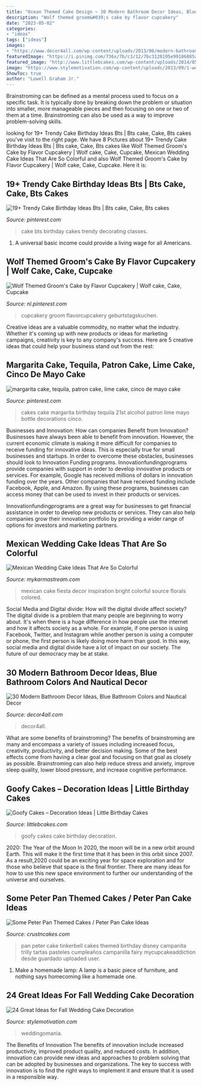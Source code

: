 ```yaml
---
title: "Ocean Themed Cake Design ~ 30 Modern Bathroom Decor Ideas, Blue Bathroom Colors And Nautical Decor"
description: "Wolf themed groom&#039;s cake by flavor cupcakery"
date: "2023-05-02"
categories:
- "ideas"
tags: ["ideas"]
images:
- "https://www.decor4all.com/wp-content/uploads/2013/06/modern-bathroom-decor-ideas-nautical-theme-20.jpg"
featuredImage: "https://i.pinimg.com/736x/7b/c3/12/7bc3120105e99186885a80bcc9f99f33.jpg"
featured_image: "http://www.littlebcakes.com/wp-content/uploads/2014/05/Goofy-Birthday-Cakes.jpg"
image: "https://www.stylemotivation.com/wp-content/uploads/2013/09/1-wedding-cake-ideas-5.jpg"
ShowToc: true
author: "Lowell Graham Jr."
---
```



Brainstroming can be defined as a mental process used to focus on a specific task. It is typically done by breaking down the problem or situation into smaller, more manageable pieces and then focusing on one or two of them at a time. Brainstroming can also be used as a way to improve problem-solving skills.

	

		
looking for 19+ Trendy Cake Birthday Ideas Bts | Bts cake, Cake, Bts cakes you've visit to the right page. We have 8 Pictures about 19+ Trendy Cake Birthday Ideas Bts | Bts cake, Cake, Bts cakes like Wolf Themed Groom&#039;s Cake by Flavor Cupcakery | Wolf cake, Cake, Cupcake, Mexican Wedding Cake Ideas That Are So Colorful and also Wolf Themed Groom&#039;s Cake by Flavor Cupcakery | Wolf cake, Cake, Cupcake. Here it is:
		
    
## 19+ Trendy Cake Birthday Ideas Bts | Bts Cake, Cake, Bts Cakes

<img loading=lazy src="https://i.pinimg.com/736x/4c/5b/d1/4c5bd1ca21c6123753d487ffb4442d37.jpg" onerror="this.onerror=null;this.src='https://tse2.mm.bing.net/th?id=OIP.8W4gbEuUdn0YIxQ3Dhz7YgAAAA&amp;pid=15.1';" alt="19+ Trendy Cake Birthday Ideas Bts | Bts cake, Cake, Bts cakes">

_Source: pinterest.com_

>cake bts birthday cakes trendy decorating classes. 

	

1. A universal basic income could provide a living wage for all Americans.

    
## Wolf Themed Groom&#039;s Cake By Flavor Cupcakery | Wolf Cake, Cake, Cupcake

<img loading=lazy src="https://i.pinimg.com/736x/7b/c3/12/7bc3120105e99186885a80bcc9f99f33.jpg" onerror="this.onerror=null;this.src='https://tse3.mm.bing.net/th?id=OIP.YNOyu51aN11jKFCXOVc9mwHaJ5&amp;pid=15.1';" alt="Wolf Themed Groom&#039;s Cake by Flavor Cupcakery | Wolf cake, Cake, Cupcake">

_Source: nl.pinterest.com_

>cupcakery groom flavorcupcakery geburtstagskuchen. 

	

Creative ideas are a valuable commodity, no matter what the industry. Whether it's coming up with new products or ideas for marketing campaigns, creativity is key to any company's success. Here are 5 creative ideas that could help your business stand out from the rest: 

    
## Margarita Cake, Tequila, Patron Cake, Lime Cake, Cinco De Mayo Cake

<img loading=lazy src="https://i.pinimg.com/736x/b3/af/4b/b3af4ba028ac039e362c95742a6ba8de.jpg" onerror="this.onerror=null;this.src='https://tse2.mm.bing.net/th?id=OIP.Yga8kXBj2oW1BCyDqASXaAHaLH&amp;pid=15.1';" alt="margarita cake, tequila, patron cake, lime cake, cinco de mayo cake">

_Source: pinterest.com_

>cakes cake margarita birthday tequila 21st alcohol patron lime mayo bottle decorations cinco. 

	

Businesses and Innovation: How can companies Benefit from Innovation?
Businesses have always been able to benefit from innovation. However, the current economic climate is making it more difficult for companies to receive funding for innovative ideas. This is especially true for small businesses and startups. In order to overcome these obstacles, businesses should look to Innovation Funding programs.
Innovationfundingprograms provide companies with support in order to develop innovative products or services. For example, Google has received millions of dollars in innovation funding over the years. Other companies that have received funding include Facebook, Apple, and Amazon. By using these programs, businesses can access money that can be used to invest in their products or services.

Innovationfundingprograms are a great way for businesses to get financial assistance in order to develop new products or services. They can also help companies grow their innovation portfolio by providing a wider range of options for investors and marketing partners.

    
## Mexican Wedding Cake Ideas That Are So Colorful

<img loading=lazy src="https://mykarmastream.com/wp-content/uploads/2018/07/mexican-wedding-cake-6-.jpg" onerror="this.onerror=null;this.src='https://tse4.mm.bing.net/th?id=OIP.5wUnMH8Pu7Sr0tM6GWBbmwHaKi&amp;pid=15.1';" alt="Mexican Wedding Cake Ideas That Are So Colorful">

_Source: mykarmastream.com_

>mexican cake fiesta decor inspiration bright colorful source florals colored. 

	

Social Media and Digital divide: How will the digital divide affect society?
The digital divide is a problem that many people are beginning to worry about. It's when there is a huge difference in how people use the internet and how it affects society as a whole. For example, if one person is using Facebook, Twitter, and Instagram while another person is using a computer or phone, the first person is likely doing more harm than good. In this way, social media and digital divide have a lot of impact on our society. The future of our democracy may be at stake.

    
## 30 Modern Bathroom Decor Ideas, Blue Bathroom Colors And Nautical Decor

<img loading=lazy src="https://www.decor4all.com/wp-content/uploads/2013/06/modern-bathroom-decor-ideas-nautical-theme-20.jpg" onerror="this.onerror=null;this.src='https://tse3.mm.bing.net/th?id=OIP.zaMRY4B03mzav9Wh_NHptwHaHa&amp;pid=15.1';" alt="30 Modern Bathroom Decor Ideas, Blue Bathroom Colors and Nautical Decor">

_Source: decor4all.com_

>decor4all. 

	

What are some benefits of brainstroming?
The benefits of brainstroming are many and encompass a variety of issues including increased focus, creativity, productivity, and better decision making. Some of the best effects come from having a clear goal and focusing on that goal as closely as possible. Brainstroming can also help reduce stress and anxiety, improve sleep quality, lower blood pressure, and increase cognitive performance.

    
## Goofy Cakes – Decoration Ideas | Little Birthday Cakes

<img loading=lazy src="http://www.littlebcakes.com/wp-content/uploads/2014/05/Goofy-Birthday-Cakes.jpg" onerror="this.onerror=null;this.src='https://tse1.mm.bing.net/th?id=OIP.sA0dhL8ZN8EZG9q1kfIq-gHaJ4&amp;pid=15.1';" alt="Goofy Cakes – Decoration Ideas | Little Birthday Cakes">

_Source: littlebcakes.com_

>goofy cakes cake birthday decoration. 

	

2020: The Year of the Moon
In 2020, the moon will be in a new orbit around Earth. This will make it the first time that it has been in this orbit since 2007. As a result,2020 could be an exciting year for space exploration and for those who believe that space is the final frontier. There are many ideas for how to use this new space environment to further our understanding of the universe and ourselves.

    
## Some Peter Pan Themed Cakes / Peter Pan Cake Ideas

<img loading=lazy src="http://www.crustncakes.com/blog/wp-content/uploads/2015/12/65443cd99212f1968f6a77482f5844f9.jpg" onerror="this.onerror=null;this.src='https://tse2.mm.bing.net/th?id=OIP.Ztz04Y0bl2vmpeTRZJafBwHaLz&amp;pid=15.1';" alt="Some Peter Pan Themed Cakes / Peter Pan Cake Ideas">

_Source: crustncakes.com_

>pan peter cake tinkerbell cakes themed birthday disney campanita trilly tartas pasteles cumpleaños campanilla fairy mycupcakeaddiction desde guardado uploaded user. 

	

1. Make a homemade lamp: A lamp is a basic piece of furniture, and nothing says homecoming like a homemade one.

    
## 24 Great Ideas For Fall Wedding Cake Decoration

<img loading=lazy src="https://www.stylemotivation.com/wp-content/uploads/2013/09/1-wedding-cake-ideas-5.jpg" onerror="this.onerror=null;this.src='https://tse1.mm.bing.net/th?id=OIP.XRP8IzbweM8fwZRg8ciU6QHaJ3&amp;pid=15.1';" alt="24 Great Ideas for Fall Wedding Cake Decoration">

_Source: stylemotivation.com_

>weddingomania. 

	

The Benefits of Innovation
The benefits of innovation include increased productivity, improved product quality, and reduced costs. In addition, innovation can provide new ideas and approaches to problem solving that can be adopted by businesses and organizations. The key to success with innovation is to find the right ways to implement it and ensure that it is used in a responsible way.

